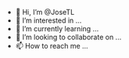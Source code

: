- 👋 Hi, I’m @JoseTL
- 👀 I’m interested in ...
- 🌱 I’m currently learning ...
- 💞️ I’m looking to collaborate on ...
- 📫 How to reach me ...

<!---
JoseTL/JoseTL is a ✨ special ✨ repository because its `README.md` (this file) appears on your GitHub profile.
You can click the Preview link to take a look at your changes.
--->
